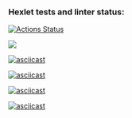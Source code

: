 ### Hexlet tests and linter status:
[![Actions Status](https://github.com/Mixey000/frontend-project-44/actions/workflows/hexlet-check.yml/badge.svg)](https://github.com/Mixey000/frontend-project-44/actions)

<a href="https://codeclimate.com/github/Mixey000/frontend-project-44/maintainability"><img src="https://api.codeclimate.com/v1/badges/9f180f76967337bd0537/maintainability" /></a>

[![asciicast](https://asciinema.org/a/Odf0cXSrjS3rD18oTaqPxm9v3.svg)](https://asciinema.org/a/Odf0cXSrjS3rD18oTaqPxm9v3)

[![asciicast](https://asciinema.org/a/i8hwshZSA8JLBeQGbBBQ53G5m.svg)](https://asciinema.org/a/i8hwshZSA8JLBeQGbBBQ53G5m)

[![asciicast](https://asciinema.org/a/T2AR2Udust8Gd6ccTw8WH6QbT.svg)](https://asciinema.org/a/T2AR2Udust8Gd6ccTw8WH6QbT)

[![asciicast](https://asciinema.org/a/veLFut3VQAk7VSJEDNMaC5d3n.svg)](https://asciinema.org/a/veLFut3VQAk7VSJEDNMaC5d3n)
